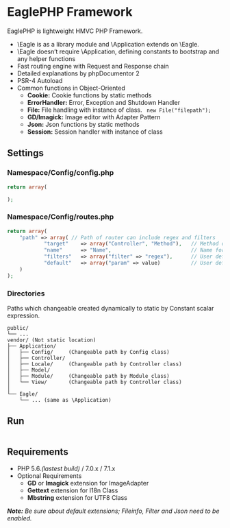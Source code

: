 # EaglePHP Framework

EaglePHP is lightweight HMVC PHP Framework.

* \Eagle is as a library module and \Application extends on \Eagle.
* \Eagle doesn’t require \Application, defining constants to bootstrap and any helper functions
* Fast routing engine with Request and Response chain
* Detailed explanations by phpDocumentor 2
* PSR-4 Autoload
* Common functions in Object-Oriented
	* **Cookie:** Cookie functions by static methods
	* **ErrorHandler:** Error, Exception and Shutdown Handler
	* **File:** File handling with instance of class. ``` new File("filepath");```
	* **GD/Imagick:** Image editor with Adapter Pattern
	* **Json:** Json functions by static methods
	* **Session:** Session handler with instance of class


## Settings

### Namespace/Config/config.php

```PHP
return array(

);
```
### Namespace/Config/routes.php

```PHP
return array(
	"path" => array( // Path of router can include regex and filters
			"target"	=> array("Controller", "Method"),	// Method of Controller
			"name"		=> "Name",							// Name for route (optional)
			"filters"	=> array("filter" => "regex"),		// User defined filters (optional)
			"default"	=> array("param" => value)			// User defined default parameters (optional)
	)
);
```

### Directories

Paths which changeable created dynamically to static by Constant scalar expression.
```
public/
└── ...
vendor/	(Not static location)
├── Application/
│   ├── Config/		(Changeable path by Config class)
│   ├── Controller/
│   ├── Locale/		(Changeable path by Controller class)
│   ├── Model/
│   ├── Module/		(Changeable path by Module class)
│   └── View/		(Changeable path by Controller class)
│
└── Eagle/
    └── ... (same as \Application)
```


## Run

```PHP

```


## Requirements

* PHP 5.6.*(lastest build)* / 7.0.x / 7.1.x
* Optional Requirements
	* **GD** or **Imagick** extension for ImageAdapter
	* **Gettext** extension for I18n Class
	* **Mbstring** extension for UTF8 Class

*__Note:__ Be sure about default extensions; Fileinfo, Filter and Json need to be enabled.*
